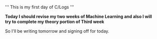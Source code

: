 '''
This is my first day of C/Logs
'''

**Today I should revise my two weeks of Machine Learning and also I will try to complete my theory portion of Third week**

So I'll be writing tomorrow and signing off for today.
